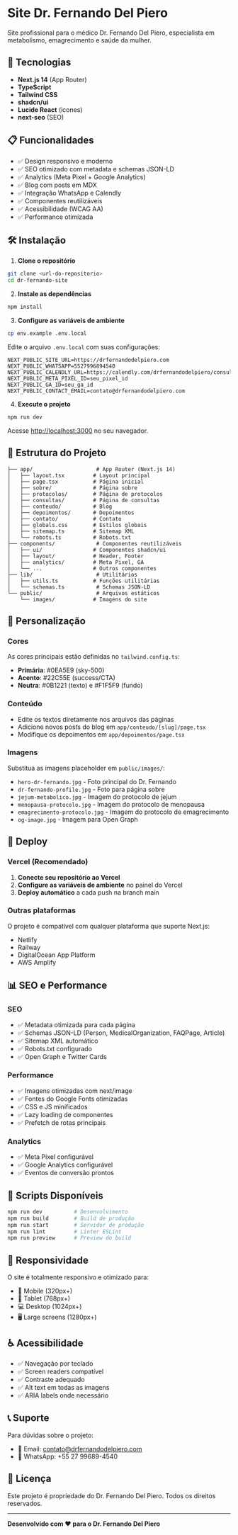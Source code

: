 # Site Dr. Fernando Del Piero

Site profissional para o médico Dr. Fernando Del Piero, especialista em metabolismo, emagrecimento e saúde da mulher.

## 🚀 Tecnologias

- **Next.js 14** (App Router)
- **TypeScript**
- **Tailwind CSS**
- **shadcn/ui**
- **Lucide React** (ícones)
- **next-seo** (SEO)

## 📋 Funcionalidades

- ✅ Design responsivo e moderno
- ✅ SEO otimizado com metadata e schemas JSON-LD
- ✅ Analytics (Meta Pixel + Google Analytics)
- ✅ Blog com posts em MDX
- ✅ Integração WhatsApp e Calendly
- ✅ Componentes reutilizáveis
- ✅ Acessibilidade (WCAG AA)
- ✅ Performance otimizada

## 🛠️ Instalação

1. **Clone o repositório**
```bash
git clone <url-do-repositorio>
cd dr-fernando-site
```

2. **Instale as dependências**
```bash
npm install
```

3. **Configure as variáveis de ambiente**
```bash
cp env.example .env.local
```

Edite o arquivo `.env.local` com suas configurações:
```env
NEXT_PUBLIC_SITE_URL=https://drfernandodelpiero.com
NEXT_PUBLIC_WHATSAPP=5527996894540
NEXT_PUBLIC_CALENDLY_URL=https://calendly.com/drfernandodelpiero/consulta
NEXT_PUBLIC_META_PIXEL_ID=seu_pixel_id
NEXT_PUBLIC_GA_ID=seu_ga_id
NEXT_PUBLIC_CONTACT_EMAIL=contato@drfernandodelpiero.com
```

4. **Execute o projeto**
```bash
npm run dev
```

Acesse [http://localhost:3000](http://localhost:3000) no seu navegador.

## 📁 Estrutura do Projeto

```
├── app/                    # App Router (Next.js 14)
│   ├── layout.tsx         # Layout principal
│   ├── page.tsx           # Página inicial
│   ├── sobre/             # Página sobre
│   ├── protocolos/        # Página de protocolos
│   ├── consultas/         # Página de consultas
│   ├── conteudo/          # Blog
│   ├── depoimentos/       # Depoimentos
│   ├── contato/           # Contato
│   ├── globals.css        # Estilos globais
│   ├── sitemap.ts         # Sitemap XML
│   └── robots.ts          # Robots.txt
├── components/             # Componentes reutilizáveis
│   ├── ui/                # Componentes shadcn/ui
│   ├── layout/            # Header, Footer
│   ├── analytics/         # Meta Pixel, GA
│   └── ...                # Outros componentes
├── lib/                    # Utilitários
│   ├── utils.ts           # Funções utilitárias
│   └── schemas.ts          # Schemas JSON-LD
└── public/                 # Arquivos estáticos
    └── images/            # Imagens do site
```

## 🎨 Personalização

### Cores
As cores principais estão definidas no `tailwind.config.ts`:
- **Primária**: #0EA5E9 (sky-500)
- **Acento**: #22C55E (success/CTA)
- **Neutra**: #0B1221 (texto) e #F1F5F9 (fundo)

### Conteúdo
- Edite os textos diretamente nos arquivos das páginas
- Adicione novos posts do blog em `app/conteudo/[slug]/page.tsx`
- Modifique os depoimentos em `app/depoimentos/page.tsx`

### Imagens
Substitua as imagens placeholder em `public/images/`:
- `hero-dr-fernando.jpg` - Foto principal do Dr. Fernando
- `dr-fernando-profile.jpg` - Foto para página sobre
- `jejum-metabolico.jpg` - Imagem do protocolo de jejum
- `menopausa-protocolo.jpg` - Imagem do protocolo de menopausa
- `emagrecimento-protocolo.jpg` - Imagem do protocolo de emagrecimento
- `og-image.jpg` - Imagem para Open Graph

## 🚀 Deploy

### Vercel (Recomendado)

1. **Conecte seu repositório ao Vercel**
2. **Configure as variáveis de ambiente** no painel do Vercel
3. **Deploy automático** a cada push na branch main

### Outras plataformas

O projeto é compatível com qualquer plataforma que suporte Next.js:
- Netlify
- Railway
- DigitalOcean App Platform
- AWS Amplify

## 📊 SEO e Performance

### SEO
- ✅ Metadata otimizada para cada página
- ✅ Schemas JSON-LD (Person, MedicalOrganization, FAQPage, Article)
- ✅ Sitemap XML automático
- ✅ Robots.txt configurado
- ✅ Open Graph e Twitter Cards

### Performance
- ✅ Imagens otimizadas com next/image
- ✅ Fontes do Google Fonts otimizadas
- ✅ CSS e JS minificados
- ✅ Lazy loading de componentes
- ✅ Prefetch de rotas principais

### Analytics
- ✅ Meta Pixel configurável
- ✅ Google Analytics configurável
- ✅ Eventos de conversão prontos

## 🔧 Scripts Disponíveis

```bash
npm run dev          # Desenvolvimento
npm run build        # Build de produção
npm run start        # Servidor de produção
npm run lint         # Linter ESLint
npm run preview      # Preview do build
```

## 📱 Responsividade

O site é totalmente responsivo e otimizado para:
- 📱 Mobile (320px+)
- 📱 Tablet (768px+)
- 💻 Desktop (1024px+)
- 🖥️ Large screens (1280px+)

## ♿ Acessibilidade

- ✅ Navegação por teclado
- ✅ Screen readers compatível
- ✅ Contraste adequado
- ✅ Alt text em todas as imagens
- ✅ ARIA labels onde necessário

## 📞 Suporte

Para dúvidas sobre o projeto:
- 📧 Email: contato@drfernandodelpiero.com
- 💬 WhatsApp: +55 27 99689-4540

## 📄 Licença

Este projeto é propriedade do Dr. Fernando Del Piero. Todos os direitos reservados.

---

**Desenvolvido com ❤️ para o Dr. Fernando Del Piero**
